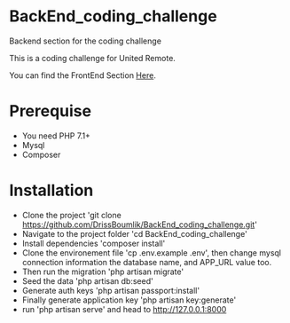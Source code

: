 # BackEnd_coding_challenge
Backend section for the coding challenge

This is a coding challenge for United Remote.

You can find the FrontEnd Section [Here](https://github.com/drissboumlik/FrontEnd_coding_challenge).

# Prerequise

* You need PHP 7.1+
* Mysql
* Composer

# Installation

* Clone the project 'git clone https://github.com/DrissBoumlik/BackEnd_coding_challenge.git'
* Navigate to the project folder  'cd BackEnd_coding_challenge'
* Install dependencies 'composer install'
* Clone the environement file 'cp .env.example .env', then change mysql connection information the database name, and APP_URL value too.
* Then run the migration 'php artisan migrate'
* Seed the data 'php artisan db:seed'
* Generate auth keys 'php artisan passport:install'
* Finally generate application key 'php artisan key:generate'
* run 'php artisan serve' and head to http://127.0.0.1:8000
